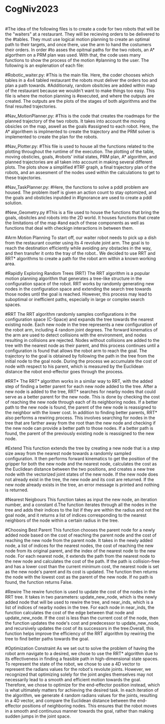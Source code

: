 # CogNiv2023
#
#The idea of the following files is to create a code for two robots that will be the "waiters" at a restaurant.  They will be recieving orders to be delivered to the #tables.  They must use logical motion planning to create an optimal path to their targets, and once there, use the arm to hand the costumers their orders.  In order #to asses the opitmal paths for the two robots, an A* algorthem on a PRM plan was used.  With that, the code uses many functions to show the process of the motion #planning to the user.  The following is an explenation of each file:

#Robotic_waiter.py:
#This is the main file.  Here, the coder chooses which tables in a 4x4 tabled restaurant the robots must deliver the orders too and plan a path towards.  #Additionaly, random obsitcles are added within map of the restaurant because we wouldn't want to make things too easy.  This file is where the motion planning is #executed, and where the outputs are created.  The outputs are the plots of the stages of both algorithms and the final resulted trajectories.

#Nav_MotionPlanner.py:
#This is the code that creates the roadmaps for the planned trajectory of the two robots. It takes into account the moving obsicles on the map, aswell as the goals #assigned to each robot.  Here, the A* algorithem is implmented to create the trajectory and the PRM solver is implemented to create the plan for the robots.

#Nav_Plotter.py:
#This file is used to house all the functions related to the plotting throughout the runtime of the execution.  The plotting of the table, moving obsticles, goals, #robots' initial states, PRM plan, A* algorithm, and planned trajectories are all taken into account in making several different plots.  The plots show a simplified #TRF graph, a final trajectory plan of the robots, and an assesment of the nodes used within the calculations to get to these trajectories.

#Nav_TaskPlanner.py:
#Here, the functions to solve a pddl problem are housed.  The problem itself is given an action count to stay optomized, and the goals and obsticles inputded in #Ignorance are used to create a pddl solution.

#New_Geometry.py
#This is a file used to house the functions that bring the goals, obsitcles and robots into the 2D world.  It houses functions that create the limitations of the map #and each of these components as well as functions that deal with checkign interactions in between them.  

#Arm Motion Planning
To start off, our waiter robot needs to pick up a dish from the restaurant counter using its 4 revolute joint  arm. The goal is to reach the destination efficiently while avoiding any obstacles in the way, and then transfer it onto the tray of the robot.. We decided to use RRT and RRT* algorithms to create a path for the robot arm within a known working area.

#Rapidly Exploring Random Trees (RRT)
The RRT algorithm is a popular motion planning algorithm that generates a tree-like structure in the configuration space of the robot. RRT works by randomly generating new nodes in the configuration space and extending the search tree towards those nodes until the goal is reached. However, this process may lead to suboptimal or inefficient paths, especially in large or complex search spaces.

#RRT
The RRT algorithm randomly samples configurations in the configuration space (C-Space) and expands the tree towards the nearest existing node. Each new node in the tree represents a new configuration of the robot arm, including 4 random joint degrees. The forward kinematics of the arm are used to detect collisions with the environment, and nodes resulting in collisions are rejected. Nodes without collisions are added to the tree with the nearest node as their parent, and this process continues until a configuration is found that allows the robot arm to reach the goal. The trajectory to the goal is obtained by following the path in the tree from the initial node to the goal node. During the process we accumulate the cost of node with respect to his parent, which is measured by the Euclidean distance the robot end-effector goes through the process.  

#RRT*
The RRT* algorithm works in a similar way to RRT, with the added step of finding a better parent for each new node added to the tree. After a new node is added to the tree, RRT* searches for nearby nodes that could serve as a better parent for the new node. This is done by checking the cost of reaching the new node through each of its neighboring nodes. If a better path to the new node is found, the parent of the new node is reassigned to the neighbor with the lower cost. In addition to finding better parents, RRT* also performs a rewiring process. This involves searching for nodes in the tree that are farther away from the root than the new node and checking if the new node can provide a better path to those nodes. If a better path is found, the parent of the previously existing node is reassigned to the new node.

#Extend
This function extends the tree by creating a new node that is a step size away from the nearest node towards a randomly sampled configuration. It then performs forward kinematics to get the position of the gripper for both the new node and the nearest node, calculates the cost as the Euclidean distance between the two positions, and creates a new tree node with the vectorized joint states of the new node. If the new node does not already exist in the tree, the new node and its cost are returned. If the new node already exists in the tree, an error message is printed and nothing is returned.

#Nearest Neigbours
This function takes as input the new node, an iteration number, and a constant d.The function iterates through all the nodes in the tree and adds their indices to the list if they are within the radius and not the goal node, and it returns a list of indices corresponding to the nearest neighbors of the node within a certain radius in the tree.

#Choosing Best Parent
This function chooses the parent node for a newly added node based on the cost of reaching the parent node and the cost of reaching the new node from the parent node. It takes in the newly added node, a list of indices for the nearest nodes, the cost of reaching the new node from its original parent, and the index of the nearest node to the new node.
For each nearest node, it extends the path from the nearest node to the new node and calculates the cost of the path. If the path is collision-free and has a lower cost than the current minimum cost, the nearest node is set as the new node's parent and its cost is updated. The function then returns the node with the lowest cost as the parent of the new node. If no path is found, the function returns False.

#Rewire
The rewire function is used to update the cost of the nodes in the RRT tree. It takes in two parameters: update_new_node, which is the newly added node that will be used to rewire the tree, and near_inds, which is a list of indices of nearby nodes in the tree.
For each node in near_inds, the function calculates the cost of the edge between that node and update_new_node. If the cost is less than the current cost of the node, then the function updates the node's cost and predecessor to update_new_node, and recursively updates the cost of its successors in the tree.Overall, this function helps improve the efficiency of the RRT algorithm by rewiring the tree to find better paths towards the goal.

#Optimization Constraint
As we set out to solve the problem of having the robot arm navigate to a desired, we chose to use the RRT* algorithm due to its effectiveness in finding a feasible path in high-dimensional state spaces.
To represent the state of the robot, we chose to use a 4D vector to represent the radians values for the robot's revolute joints. However, we recognized that optimizing solely for the joint angles themselves may not necessarily lead to a smooth and efficient motion towards the goal.
Therefore, we chose to optimize for the end-effector position instead, which is what ultimately matters for achieving the desired task. In each iteration of the algorithm, we generate 4 random radians values for the joints, resulting in a 4D vector, and compare the Euclidean distance between the end-effector positions of neighboring nodes. This ensures that the robot moves in a smooth and continuous manner towards the goal, rather than making sudden jumps in the joint space.

